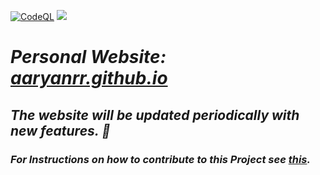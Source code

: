 [![CodeQL](https://github.com/aaryanrr/aaryanrr.github.io/actions/workflows/codeql-analysis.yml/badge.svg)](https://github.com/aaryanrr/aaryanrr.github.io/actions/workflows/codeql-analysis.yml)
![](https://img.shields.io/github/license/aaryanrr/aaryanrr.github.io?color=red)


# *Personal Website: [aaryanrr.github.io](https://aaryanrr.github.io)*

## *The website will be updated periodically with new features. 📅*

### *For Instructions on how to contribute to this Project see [this](https://github.com/aaryanrr/aaryanrr.github.io/blob/master/CONTRIBUTING.md).*
